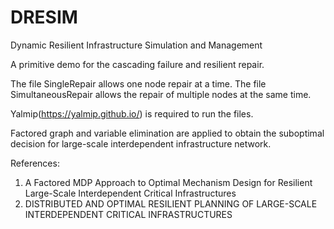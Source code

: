 # DRESIM
Dynamic Resilient Infrastructure Simulation and Management

A primitive demo for the cascading failure and resilient repair. 

The file SingleRepair allows one node repair at a time. The file SimultaneousRepair allows the repair of multiple nodes at the same time. 

Yalmip(https://yalmip.github.io/) is required to run the files. 

Factored graph and variable elimination are applied to obtain the suboptimal decision for large-scale interdependent infrastructure network. 

References: 
1. A Factored MDP Approach to Optimal Mechanism Design for Resilient Large-Scale Interdependent Critical Infrastructures
2. DISTRIBUTED AND OPTIMAL RESILIENT PLANNING OF LARGE-SCALE INTERDEPENDENT CRITICAL INFRASTRUCTURES
